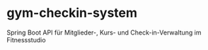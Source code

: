 # gym-checkin-system
Spring Boot API für Mitglieder-, Kurs- und Check-in-Verwaltung im Fitnessstudio

